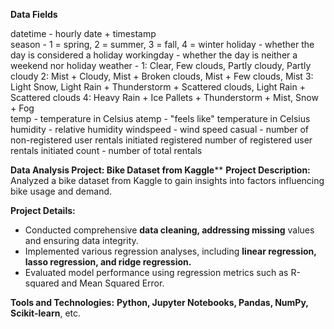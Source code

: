 **Data Fields**

datetime - hourly date + timestamp   
season -  1 = spring, 2 = summer, 3 = fall, 4 = winter 
holiday - whether the day is considered a holiday 
workingday - whether the day is neither a weekend nor holiday weather - 1: Clear, Few clouds, Partly cloudy, Partly cloudy 2: 
Mist + Cloudy, Mist + Broken clouds, Mist + Few clouds, Mist 3: Light Snow, Light Rain + Thunderstorm + Scattered clouds, Light Rain + Scattered clouds 4: Heavy Rain + Ice Pallets + Thunderstorm + Mist,
Snow + Fog  
temp - temperature in Celsius 
atemp - "feels like" temperature in Celsius
humidity - relative humidity
windspeed - wind speed
casual - number of non-registered user rentals initiated
registered number of registered user rentals initiated 
count - number of total rentals

**Data Analysis Project: Bike Dataset from Kaggle****
**Project Description:** Analyzed a bike dataset from Kaggle to gain insights into factors influencing bike usage and demand.

**Project Details:**
- Conducted comprehensive **data cleaning, addressing missing** values and ensuring data integrity.
- Implemented various regression analyses, including **linear regression, lasso regression, and ridge regression.**
- Evaluated model performance using regression metrics such as R-squared and Mean Squared Error.


**Tools and Technologies:** **Python, Jupyter Notebooks, Pandas, NumPy, Scikit-learn**, etc.
